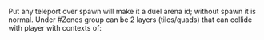 Put any teleport over spawn will make it a duel arena id; without spawn it is normal.
Under #Zones group can be 2 layers (tiles/quads) that can collide with player with contexts of:
